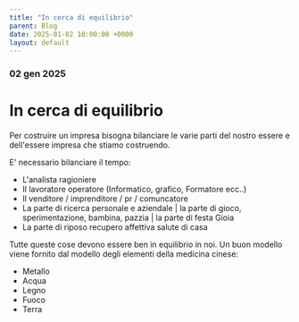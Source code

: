 ```yaml
---
title: "In cerca di equilibrio"
parent: Blog 
date: 2025-01-02 10:00:00 +0000
layout: default
---
```


### 02 gen 2025 
# In cerca di equilibrio

Per costruire un impresa bisogna bilanciare le varie parti del nostro essere e dell'essere impresa che stiamo costruendo.

E' necessario bilanciare il tempo:

- L'analista ragioniere
- Il lavoratore operatore (Informatico, grafico, Formatore ecc..)
- Il venditore / imprenditore / pr / comuncatore
- La parte di ricerca personale e aziendale | la parte di gioco, sperimentazione, bambina, pazzia | la parte di festa Gioia
- La parte di riposo recupero affettiva salute di casa 


Tutte queste cose devono essere ben in equilibrio in noi. Un buon modello viene fornito dal modello degli elementi della medicina cinese:

- Metallo
- Acqua
- Legno 
- Fuoco
- Terra